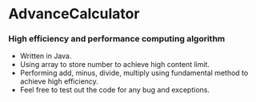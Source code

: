 # AdvanceCalculator
### High efficiency and performance computing algorithm 
  * Written in Java.
  * Using array to store number to achieve high content limit.
  * Performing add, minus, divide, multiply using fundamental method to achieve high efficiency. 
  * Feel free to test out the code for any bug and exceptions.
